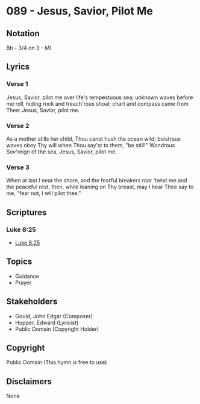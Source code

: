 # 089 - Jesus, Savior, Pilot Me

## Notation

Bb - 3/4 on 3 - MI

## Lyrics

### Verse 1

Jesus, Savior, pilot me over life's tempestuous sea; unknown waves before me roll, hiding rock and treach'rous shoal; chart and compass came from Thee: Jesus, Savior, pilot me.

### Verse 2

As a mother stills her child, Thou canst hush the ocean wild; boistrous waves obey Thy will when Thou say'st to them, "be still!" Wondrous Sov'reign of the sea, Jesus, Savior, pilot me.

### Verse 3

When at last I near the shore, and the fearful breakers roar 'twixt me and the peaceful rest, then, while leaning on Thy breast, may I hear Thee say to me, "fear not, I will pilot thee."


## Scriptures

### Luke 8:25

- [Luke 8:25](https://www.biblegateway.com/passage/?search=Luke%208%3A25)


## Topics

- Guidance
- Prayer

## Stakeholders

- Gould, John Edgar (Composer)
- Hopper, Edward (Lyricist)
- Public Domain (Copyright Holder)

## Copyright

Public Domain
(This hymn is free to use)

## Disclaimers

None


